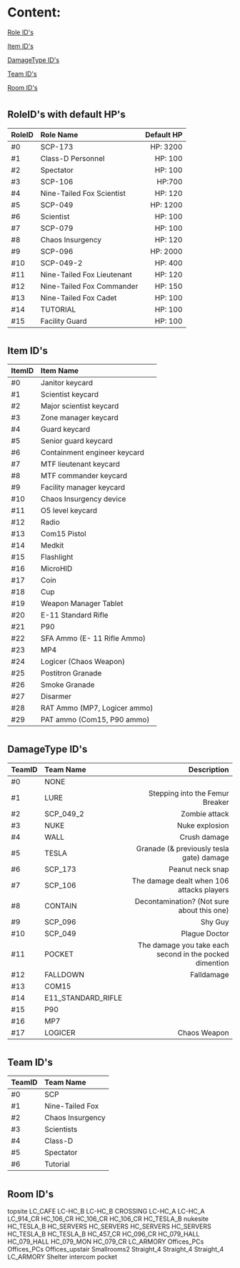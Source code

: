 
# Content:
[Role ID's](https://github.com/Rnen/AdminToolbox/blob/master/.github/RESOURCES.md#roleids-with-default-hps)

[Item ID's](https://github.com/Rnen/AdminToolbox/blob/master/.github/RESOURCES.md#item-ids)

[DamageType ID's](https://github.com/Rnen/AdminToolbox/blob/master/.github/RESOURCES.md#damagetype-ids)

[Team ID's](https://github.com/Rnen/AdminToolbox/blob/master/.github/RESOURCES.md#team-ids)

[Room ID's](https://github.com/Rnen/AdminToolbox/blob/master/.github/RESOURCES.md#room-ids)

#
## RoleID's with default HP's
| RoleID | Role Name | Default HP |
| :--- | :--- | ---: |
|#0| SCP-173 | HP: 3200 |
|#1 | Class-D Personnel | HP: 100 |
|#2 | Spectator | HP: 100 |
|#3 | SCP-106 | HP:700 |
|#4 | Nine-Tailed Fox Scientist | HP: 120 |
|#5 | SCP-049 | HP: 1200 |
|#6 | Scientist | HP: 100 |
|#7 | SCP-079 | HP: 100 |
|#8 | Chaos Insurgency | HP: 120 |
|#9 | SCP-096 | HP: 2000 |
|#10 | SCP-049-2 | HP: 400 |
|#11 | Nine-Tailed Fox Lieutenant | HP: 120 |
|#12 | Nine-Tailed Fox Commander | HP: 150 |
|#13 | Nine-Tailed Fox Cadet | HP: 100 |
|#14 | TUTORIAL | HP: 100 |
|#15 | Facility Guard | HP: 100 |

#
## Item ID's
| ItemID | Item Name |
| :--- | :--- | 
|#0| Janitor keycard
|#1| Scientist keycard
|#2| Major scientist keycard
|#3| Zone manager keycard
|#4| Guard keycard
|#5| Senior guard keycard
|#6| Containment engineer keycard
|#7| MTF lieutenant keycard
|#8| MTF commander keycard
|#9| Facility manager keycard
|#10| Chaos Insurgency device
|#11| O5 level keycard
|#12| Radio
|#13| Com15 Pistol
|#14| Medkit
|#15| Flashlight
|#16| MicroHID
|#17| Coin
|#18| Cup
|#19| Weapon Manager Tablet
|#20| E-11 Standard Rifle
|#21| P90
|#22| SFA Ammo (E- 11 Rifle Ammo)
|#23| MP4
|#24| Logicer (Chaos Weapon)
|#25| Postitron Granade
|#26| Smoke Granade
|#27| Disarmer
|#28| RAT Ammo (MP7, Logicer ammo)
|#29| PAT ammo (Com15, P90 ammo)

#
## DamageType ID's
| TeamID | Team Name | Description|
| :--- | :--- | ---: |
#0| NONE | 
#1| LURE | Stepping into the Femur Breaker
#2| SCP_049_2 | Zombie attack
#3| NUKE | Nuke explosion
#4| WALL | Crush damage
#5| TESLA | Granade (& previously tesla gate) damage
#6| SCP_173 | Peanut neck snap
#7| SCP_106 | The damage dealt when 106 attacks players
#8| CONTAIN | Decontamination? (Not sure about this one)
#9| SCP_096 | Shy Guy
#10| SCP_049 | Plague Doctor
#11| POCKET | The damage you take each second in the pocked dimention
#12| FALLDOWN | Falldamage
#13| COM15 | 
#14| E11_STANDARD_RIFLE | 
#15| P90 | 
#16| MP7 | 
#17| LOGICER | Chaos Weapon

#
## Team ID's
| TeamID | Team Name |
| :--- | :--- | 
#0| SCP
#1| Nine-Tailed Fox
#2| Chaos Insurgency
#3| Scientists
#4| Class-D
#5| Spectator
#6| Tutorial

#
## Room ID's
topsite
LC_CAFE
LC-HC_B
LC-HC_B
CROSSING
LC-HC_A
LC-HC_A
LC_914_CR
HC_106_CR
HC_106_CR
HC_106_CR
HC_TESLA_B
nukesite
HC_TESLA_B
HC_SERVERS
HC_SERVERS
HC_SERVERS
HC_SERVERS
HC_TESLA_B
HC_TESLA_B
HC_457_CR
HC_096_CR
HC_079_HALL
HC_079_HALL
HC_079_MON
HC_079_CR
LC_ARMORY
Offices_PCs
Offices_PCs 
Offices_upstair
Smallrooms2
Straight_4
Straight_4
Straight_4
LC_ARMORY
Shelter
intercom
pocket
